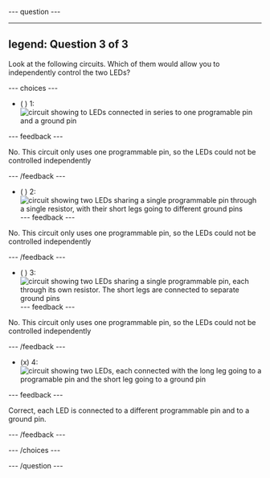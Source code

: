 --- question ---

---
legend: Question 3 of 3
---

Look at the following circuits. Which of them would allow you to independently control the two LEDs?

--- choices ---

- ( ) 1: 
![circuit showing to LEDs connected in series to one programable pin and a ground pin](images/t-led-2.png)

--- feedback ---

No. This circuit only uses one programmable pin, so the LEDs could not be controlled independently

--- /feedback ---

- ( ) 2: 
![circuit showing two LEDs sharing a single programmable pin through a single resistor, with their short legs going to different ground pins](images/t-led-3.png)
--- feedback ---

No. This circuit only uses one programmable pin, so the LEDs could not be controlled independently

--- /feedback ---

- ( ) 3: 
![circuit showing two LEDs sharing a single programmable pin, each through its own resistor. The short legs are connected to separate ground pins](images/t-led-4.png)
--- feedback ---

No. This circuit only uses one programmable pin, so the LEDs could not be controlled independently

--- /feedback ---

- (x) 4:
![circuit showing two LEDs, each connected with the long leg going to a programable pin and the short leg going to a ground pin](images/t-led-1.png)

--- feedback ---

Correct, each LED is connected to a different programmable pin and to a ground pin.

--- /feedback ---

--- /choices ---

--- /question ---